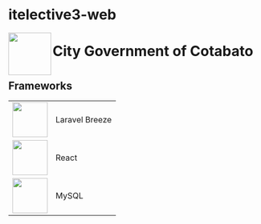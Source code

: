 # itelective3-web

<img src="https://user-images.githubusercontent.com/107229394/209252585-ac3c7a21-9bc3-42d8-890d-c842e3043042.jpg" align="left" height="85px" width="85px">

# City Government of Cotabato

#

## Frameworks

<table>
  <tr>
    <td><img src="https://upload.wikimedia.org/wikipedia/commons/thumb/9/9a/Laravel.svg/1200px-Laravel.svg.png" align="center" height="70px" width="70px"></td>
    <td>Laravel Breeze</td>
  </tr>
  <tr>
    <td><img src="https://upload.wikimedia.org/wikipedia/commons/thumb/a/a7/React-icon.svg/2300px-React-icon.svg.png" align="center" height="70px" width="70px"></td>
    <td>React</td>
  </tr>
  <tr>
    <td><img src="https://1000logos.net/wp-content/uploads/2020/08/MySQL-Logo.png" align="center" height="70px" width="70px"></td>
    <td>MySQL</td>
  </tr>
</table>
